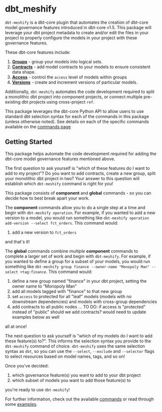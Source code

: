 # dbt_meshify

`dbt-meshify` is a dbt-core plugin that automates the creation of dbt-core model governance features introduced in dbt-core v1.5. This package will leverage your dbt project metadata to create and/or edit the files in your project to properly configure the models in your project with these governance features.

These dbt-core features include:

1. __[Groups](https://docs.getdbt.com/docs/build/groups)__ - group your models into logical sets.
2. __[Contracts](https://docs.getdbt.com/docs/collaborate/govern/model-contracts)__ - add model contracts to your models to ensure consistent data shape.
3. __[Access](https://docs.getdbt.com/docs/collaborate/govern/model-access)__ - control the `access` level of models within groups
4. __[Versions](https://docs.getdbt.com/docs/collaborate/govern/model-versions)__ - create and increment versions of particular models.

Additionally, `dbt-meshify` automates the code development required to split a monolithic dbt project into component projects, or connect multiple pre-existing dbt projects using cross-project `ref`.

This package leverages the dbt-core Python API to allow users to use standard dbt selection syntax for each of the commands in this package (unless otherwise noted). See details on each of the specific commands available on the [commands page](commands.md)

## Getting Started

This package helps automate the code development required for adding the dbt-core model governance features mentioned above. 

The first question to ask yourself is "which of these features do I want to add to my project"? Do you want to add contracts, create a new group, split your monolithic dbt project in two? Your answer to this question will establish which `dbt-meshify` command is right for you! 

This package consists of **component** and **global** commands - so you can decide how to best break apart your work. 

The **component** commands allow you to do a single step at a time and begin with `dbt-meshify operation`. For example, if you wanted to add a new version to a model, you would run something like `dbt-meshify operation add-version --select fct_orders`. This command would:
1. add a new version to `fct_orders`

and that's it!

The **global** commands combine _multiple_ **component** commands to complete a larger set of work and begin with `dbt-meshify`. For example, if you wanted to define a group for a subset of your models, you would run something like `dbt-meshify group finance --owner-name "Monopoly Man" --select +tag:finance`. This command would:
1. define a new group named "finance" in your dbt project, setting the owner name to "Monopoly Man"
2. add all models tagged with "finance" to that new group
3. set `access` to protected for all "leaf" models (models with no downstream dependencies) and models with cross-group dependencies
4. add contracts to all public nodes ... TO DO: if access is "protected" instead of "public" should we add contracts? would need to update examples below as well

all at once!

The next question to ask yourself is "which of my models do I want to add these feature(s) to?". This informs the selection syntax you provide to the `dbt-meshify` command of choice. `dbt-meshify` uses the same selection syntax as `dbt`, so you can use the `--select`, `--exclude` and `--selector` flags to select resources based on model names, tags, and so on!

Once you've decided:
1. which governance feature(s) you want to add to your dbt project
2. which subset of models you want to add those feature(s) to

you're ready to use `dbt-meshify`!

For further information, check out the available [commands](commands.md) or read through some [examples](examples.md).